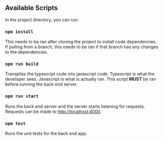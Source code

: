 ## Available Scripts

In the project directory, you can run:
### `npm install`
This needs to be ran after cloning the project to install node dependencies. If pulling from a branch, this needs to be
ran if that branch has any changes to the dependencies.

### `npm run build`

Transpiles the typescript code into javascript code. Typescript is what the developer sees. Javascript is what is
actually ran. This script **MUST** be ran before running the back end server.

### `npm run start`

Runs the back end server and the server starts listening for requests. Requests can be made to
[http://localhost:4000](http://localhost:4000).

### `npm test`

Runs the unit tests for the back end app.